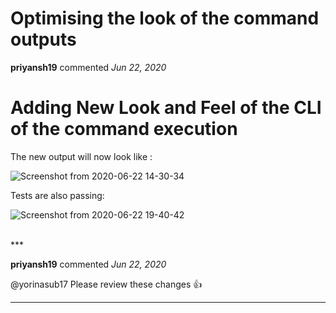 # Optimising the look of the command outputs

**priyansh19** commented *Jun 22, 2020*

# Adding New Look and Feel of the CLI of the command execution

The new output will now look like :

![Screenshot from 2020-06-22 14-30-34](https://user-images.githubusercontent.com/33621094/85295836-1b1ea300-b4be-11ea-9026-b02067325aa0.png)

Tests are also passing:

![Screenshot from 2020-06-22 19-40-42](https://user-images.githubusercontent.com/33621094/85297389-50c48b80-b4c0-11ea-9c81-51067e487d1b.png)

<br />
***


**priyansh19** commented *Jun 22, 2020*

@yorinasub17 Please review these changes :+1: 
***

